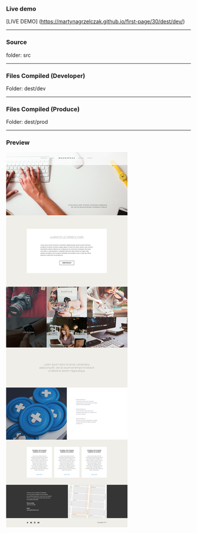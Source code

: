 ### Live demo  


[LIVE DEMO] (https://martynagrzelczak.github.io/first-page/30/dest/dev/)

---------------
### Source ###
folder: src 

---------------

### Files Compiled (Developer) ###

Folder: dest/dev

---------------

### Files Compiled (Produce) ###

Folder: dest/prod

---------------

### Preview
![picture alt](30-preview.jpg "WebDev-Challenge-30")